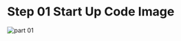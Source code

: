 # Step 01 Start Up Code Image

![part 01](https://user-images.githubusercontent.com/39946504/136501107-8d7b4fc5-5525-410c-bb09-7aa4656a567c.PNG)

